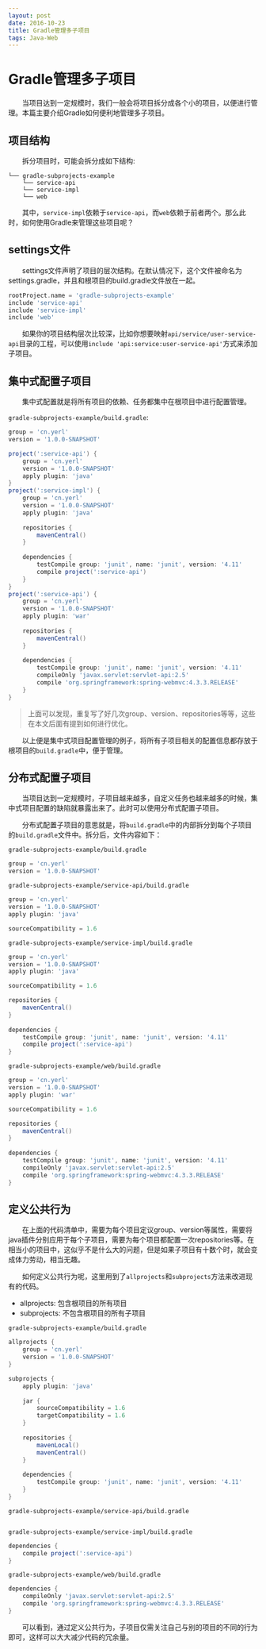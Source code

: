```yaml
---
layout: post
date: 2016-10-23
title: Gradle管理多子项目
tags: Java-Web
---
```


# Gradle管理多子项目
　　当项目达到一定规模时，我们一般会将项目拆分成各个小的项目，以便进行管理。本篇主要介绍Gradle如何便利地管理多子项目。

## 项目结构
　　拆分项目时，可能会拆分成如下结构:

```
└── gradle-subprojects-example
    └── service-api
    └── service-impl
    └── web
```

　　其中，`service-impl`依赖于`service-api`，而`web`依赖于前者两个。那么此时，如何使用Gradle来管理这些项目呢？

## settings文件
　　settings文件声明了项目的层次结构。在默认情况下，这个文件被命名为settings.gradle，并且和根项目的build.gradle文件放在一起。

```groovy
rootProject.name = 'gradle-subprojects-example'
include 'service-api'
include 'service-impl'
include 'web'
```

　　如果你的项目结构层次比较深，比如你想要映射`api/service/user-service-api`目录的工程，可以使用`include 'api:service:user-service-api'`方式来添加子项目。

## 集中式配置子项目
　　集中式配置就是将所有项目的依赖、任务都集中在根项目中进行配置管理。

`gradle-subprojects-example/build.gradle`:

```groovy
group = 'cn.yerl'
version = '1.0.0-SNAPSHOT'

project(':service-api') {
    group = 'cn.yerl'
    version = '1.0.0-SNAPSHOT'
    apply plugin: 'java'
}
project(':service-impl') {
    group = 'cn.yerl'
    version = '1.0.0-SNAPSHOT'
    apply plugin: 'java'
    
    repositories {
        mavenCentral()
    }
    
    dependencies {
        testCompile group: 'junit', name: 'junit', version: '4.11'
        compile project(':service-api')
    }
}
project(':service-api') {
    group = 'cn.yerl'
    version = '1.0.0-SNAPSHOT'
    apply plugin: 'war'
    
    repositories {
        mavenCentral()
    }
    
    dependencies {
        testCompile group: 'junit', name: 'junit', version: '4.11'
        compileOnly 'javax.servlet:servlet-api:2.5'
        compile 'org.springframework:spring-webmvc:4.3.3.RELEASE'
    }
}
```
> 上面可以发现，重复写了好几次group、version、repositories等等，这些在本文后面有提到如何进行优化。

　　以上便是集中式项目配置管理的例子，将所有子项目相关的配置信息都存放于根项目的`build.gradle`中，便于管理。
## 分布式配置子项目
　　当项目达到一定规模时，子项目越来越多，自定义任务也越来越多的时候，集中式项目配置的缺陷就暴露出来了。此时可以使用分布式配置子项目。

　　分布式配置子项目的意思就是，将`build.gradle`中的内部拆分到每个子项目的`build.gradle`文件中。拆分后，文件内容如下：

`gradle-subprojects-example/build.gradle`

```groovy
group = 'cn.yerl'
version = '1.0.0-SNAPSHOT'
```

`gradle-subprojects-example/service-api/build.gradle`

```groovy
group = 'cn.yerl'
version = '1.0.0-SNAPSHOT'
apply plugin: 'java'

sourceCompatibility = 1.6
```

`gradle-subprojects-example/service-impl/build.gradle`

```groovy
group = 'cn.yerl'
version = '1.0.0-SNAPSHOT'
apply plugin: 'java'

sourceCompatibility = 1.6

repositories {
    mavenCentral()
}
    
dependencies {
    testCompile group: 'junit', name: 'junit', version: '4.11'
    compile project(':service-api')
}
```

`gradle-subprojects-example/web/build.gradle`

```groovy
group = 'cn.yerl'
version = '1.0.0-SNAPSHOT'
apply plugin: 'war'

sourceCompatibility = 1.6

repositories {
    mavenCentral()
}
    
dependencies {
    testCompile group: 'junit', name: 'junit', version: '4.11'
    compileOnly 'javax.servlet:servlet-api:2.5'
    compile 'org.springframework:spring-webmvc:4.3.3.RELEASE'
}
```

## 定义公共行为
　　在上面的代码清单中，需要为每个项目定议group、version等属性，需要将java插件分别应用于每个子项目，需要为每个项目都配置一次repositories等。在相当小的项目中，这似乎不是什么大的问题，但是如果子项目有十数个时，就会变成体力劳动，相当无趣。

　　如何定义公共行为呢，这里用到了`allprojects`和`subprojects`方法来改进现有的代码。

- allprojects: 包含根项目的所有项目
- subprojects: 不包含根项目的所有子项目

`gradle-subprojects-example/build.gradle`

```groovy
allprojects {
    group = 'cn.yerl'
    version = '1.0.0-SNAPSHOT'
}

subprojects {
    apply plugin: 'java'
    
    jar {
        sourceCompatibility = 1.6
        targetCompatibility = 1.6
    }
    
    repositories {
        mavenLocal()
        mavenCentral()
    }
    
    dependencies {
        testCompile group: 'junit', name: 'junit', version: '4.11'
    }
}
```

`gradle-subprojects-example/service-api/build.gradle`

```groovy
```

`gradle-subprojects-example/service-impl/build.gradle`

```groovy
dependencies {
    compile project(':service-api')
}
```

`gradle-subprojects-example/web/build.gradle`

```groovy
dependencies {
    compileOnly 'javax.servlet:servlet-api:2.5'
    compile 'org.springframework:spring-webmvc:4.3.3.RELEASE'
}
```

　　可以看到，通过定义公共行为，子项目仅需关注自己与别的项目的不同的行为即可，这样可以大大减少代码的冗余量。